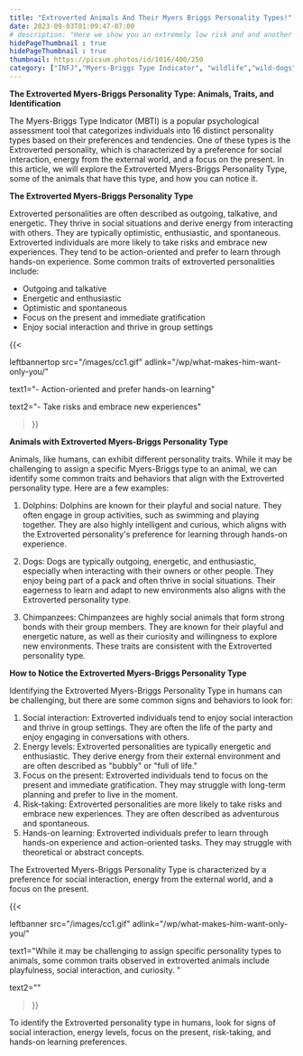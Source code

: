 ```yaml
---
title: "Extroverted Animals And Their Myers Briggs Personality Types!"
date: 2023-09-03T01:09:47-07:00
# description: "Here we show you an extremely low risk and and another medium risk approach to earn passive income "
hidePageThumbnail : true
hidePageThumbnail : true 
thumbnail: https://picsum.photos/id/1016/400/250
category: ["INFJ","Myers-Briggs Type Indicator", "wildlife","wild-dogs","pets","animal-welfare"]
---
```



<!-- This is **bold** text, and this is *emphasized* text.

Visit the [Hugo](https://gohugo.io) website! -->

**The Extroverted Myers-Briggs Personality Type: Animals, Traits, and Identification**

The Myers-Briggs Type Indicator (MBTI) is a popular psychological assessment tool that categorizes individuals into 16 distinct personality types based on their preferences and tendencies. One of these types is the Extroverted personality, which is characterized by a preference for social interaction, energy from the external world, and a focus on the present. In this article, we will explore the Extroverted Myers-Briggs Personality Type, some of the animals that have this type, and how you can notice it.

**The Extroverted Myers-Briggs Personality Type**

Extroverted personalities are often described as outgoing, talkative, and energetic. They thrive in social situations and derive energy from interacting with others. They are typically optimistic, enthusiastic, and spontaneous. Extroverted individuals are more likely to take risks and embrace new experiences. They tend to be action-oriented and prefer to learn through hands-on experience.
Some common traits of extroverted personalities include:

- Outgoing and talkative
- Energetic and enthusiastic
- Optimistic and spontaneous
- Focus on the present and immediate gratification
- Enjoy social interaction and thrive in group settings

{{< 

leftbannertop src="/images/cc1.gif" adlink="/wp/what-makes-him-want-only-you/"  

text1="- Action-oriented and prefer hands-on learning" 

text2="- Take risks and embrace new experiences"

>}}

**Animals with Extroverted Myers-Briggs Personality Type**

Animals, like humans, can exhibit different personality traits. While it may be challenging to assign a specific Myers-Briggs type to an animal, we can identify some common traits and behaviors that align with the Extroverted personality type. Here are a few examples:

1. Dolphins: Dolphins are known for their playful and social nature. They often engage in group activities, such as swimming and playing together. They are also highly intelligent and curious, which aligns with the Extroverted personality's preference for learning through hands-on experience.

2. Dogs: Dogs are typically outgoing, energetic, and enthusiastic, especially when interacting with their owners or other people. They enjoy being part of a pack and often thrive in social situations. Their eagerness to learn and adapt to new environments also aligns with the Extroverted personality type.

3. Chimpanzees: Chimpanzees are highly social animals that form strong bonds with their group members. They are known for their playful and energetic nature, as well as their curiosity and willingness to explore new environments. These traits are consistent with the Extroverted personality type.

**How to Notice the Extroverted Myers-Briggs Personality Type**

Identifying the Extroverted Myers-Briggs Personality Type in humans can be challenging, but there are some common signs and behaviors to look for:

1. Social interaction: Extroverted individuals tend to enjoy social interaction and thrive in group settings. They are often the life of the party and enjoy engaging in conversations with others.
2. Energy levels: Extroverted personalities are typically energetic and enthusiastic. They derive energy from their external environment and are often described as "bubbly" or "full of life."
3. Focus on the present: Extroverted individuals tend to focus on the present and immediate gratification. They may struggle with long-term planning and prefer to live in the moment.
4. Risk-taking: Extroverted personalities are more likely to take risks and embrace new experiences. They are often described as adventurous and spontaneous.
5. Hands-on learning: Extroverted individuals prefer to learn through hands-on experience and action-oriented tasks. They may struggle with theoretical or abstract concepts.

The Extroverted Myers-Briggs Personality Type is characterized by a preference for social interaction, energy from the external world, and a focus on the present. 

{{< 

leftbanner src="/images/cc1.gif" adlink="/wp/what-makes-him-want-only-you/"  

text1="While it may be challenging to assign specific personality types to animals, some common traits observed in extroverted animals include playfulness, social interaction, and curiosity. " 

text2=""

>}}

To identify the Extroverted personality type in humans, look for signs of social interaction, energy levels, focus on the present, risk-taking, and hands-on learning preferences.